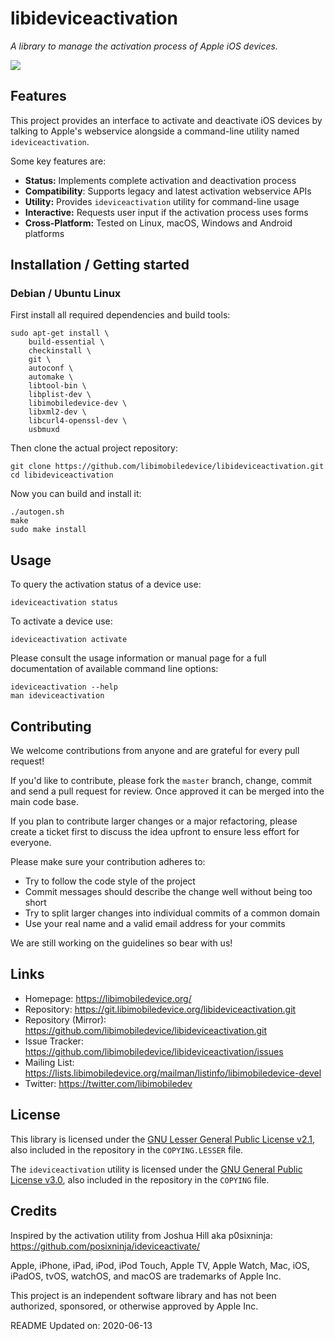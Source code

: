 # libideviceactivation

*A library to manage the activation process of Apple iOS devices.*

![](https://github.com/libimobiledevice/libideviceactivation/actions/workflows/build.yml/badge.svg)

## Features

This project provides an interface to activate and deactivate iOS devices by
talking to Apple's webservice alongside a command-line utility named
`ideviceactivation`.

Some key features are:

- **Status:** Implements complete activation and deactivation process
- **Compatibility**: Supports legacy and latest activation webservice APIs
- **Utility:** Provides `ideviceactivation` utility for command-line usage
- **Interactive:** Requests user input if the activation process uses forms
- **Cross-Platform:** Tested on Linux, macOS, Windows and Android platforms

## Installation / Getting started

### Debian / Ubuntu Linux

First install all required dependencies and build tools:
```shell
sudo apt-get install \
	build-essential \
	checkinstall \
	git \
	autoconf \
	automake \
	libtool-bin \
	libplist-dev \
	libimobiledevice-dev \
	libxml2-dev \
	libcurl4-openssl-dev \
	usbmuxd
```

Then clone the actual project repository:
```shell
git clone https://github.com/libimobiledevice/libideviceactivation.git
cd libideviceactivation
```

Now you can build and install it:
```shell
./autogen.sh
make
sudo make install
```

## Usage

To query the activation status of a device use:
```shell
ideviceactivation status
```

To activate a device use:
```shell
ideviceactivation activate
```

Please consult the usage information or manual page for a full documentation of
available command line options:
```shell
ideviceactivation --help
man ideviceactivation
```

## Contributing

We welcome contributions from anyone and are grateful for every pull request!

If you'd like to contribute, please fork the `master` branch, change, commit and
send a pull request for review. Once approved it can be merged into the main
code base.

If you plan to contribute larger changes or a major refactoring, please create a
ticket first to discuss the idea upfront to ensure less effort for everyone.

Please make sure your contribution adheres to:
* Try to follow the code style of the project
* Commit messages should describe the change well without being too short
* Try to split larger changes into individual commits of a common domain
* Use your real name and a valid email address for your commits

We are still working on the guidelines so bear with us!

## Links

* Homepage: https://libimobiledevice.org/
* Repository: https://git.libimobiledevice.org/libideviceactivation.git
* Repository (Mirror): https://github.com/libimobiledevice/libideviceactivation.git
* Issue Tracker: https://github.com/libimobiledevice/libideviceactivation/issues
* Mailing List: https://lists.libimobiledevice.org/mailman/listinfo/libimobiledevice-devel
* Twitter: https://twitter.com/libimobiledev

## License

This library is licensed under the [GNU Lesser General Public License v2.1](https://www.gnu.org/licenses/lgpl-2.1.en.html),
also included in the repository in the `COPYING.LESSER` file.

The `ideviceactivation` utility is licensed under the [GNU General Public License v3.0](https://www.gnu.org/licenses/gpl-3.0.en.html),
also included in the repository in the `COPYING` file.

## Credits

Inspired by the activation utility from Joshua Hill aka p0sixninja:
https://github.com/posixninja/ideviceactivate/

Apple, iPhone, iPad, iPod, iPod Touch, Apple TV, Apple Watch, Mac, iOS,
iPadOS, tvOS, watchOS, and macOS are trademarks of Apple Inc.

This project is an independent software library and has not been authorized,
sponsored, or otherwise approved by Apple Inc.

README Updated on: 2020-06-13
